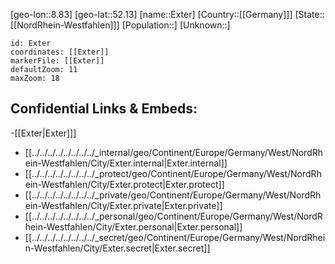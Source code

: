 ﻿---
location: [52.13,8.83]
mapzoom: [7,12] 
mapmarker: city 
type: City
tags:
- geo/City


SpocWebEntityId: 30105
isDeleted: false
confidential: public

---
[geo-lon::8.83]
[geo-lat::52.13]
[name::Exter]
[Country::[[Germany]]]
[State::[[NordRhein-Westfahlen]]]
[Population::]
[Unknown::]


```leaflet
id: Exter
coordinates: [[Exter]]
markerFile: [[Exter]]
defaultZoom: 11 
maxZoom: 18
```


## Confidential Links & Embeds: 
-[[Exter|Exter]]] 
- [[../../../../../../../../_internal/geo/Continent/Europe/Germany/West/NordRhein-Westfahlen/City/Exter.internal|Exter.internal]] 
- [[../../../../../../../../_protect/geo/Continent/Europe/Germany/West/NordRhein-Westfahlen/City/Exter.protect|Exter.protect]] 
- [[../../../../../../../../_private/geo/Continent/Europe/Germany/West/NordRhein-Westfahlen/City/Exter.private|Exter.private]] 
- [[../../../../../../../../_personal/geo/Continent/Europe/Germany/West/NordRhein-Westfahlen/City/Exter.personal|Exter.personal]] 
- [[../../../../../../../../_secret/geo/Continent/Europe/Germany/West/NordRhein-Westfahlen/City/Exter.secret|Exter.secret]] 
